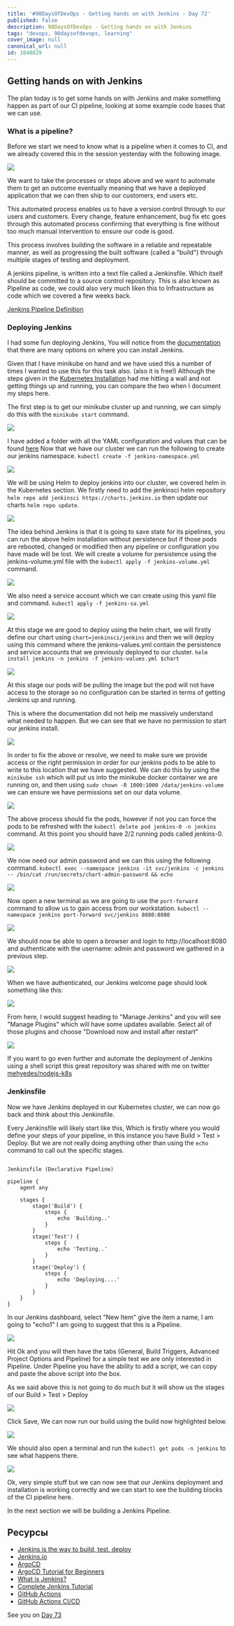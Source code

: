 ```yaml
---
title: '#90DaysOfDevOps - Getting hands on with Jenkins - Day 72'
published: false
description: 90DaysOfDevOps - Getting hands on with Jenkins
tags: "devops, 90daysofdevops, learning"
cover_image: null
canonical_url: null
id: 1048829
---
```

## Getting hands on with Jenkins 

The plan today is to get some hands on with Jenkins and make something happen as part of our CI pipeline, looking at some example code bases that we can use. 

### What is a pipeline? 

Before we start we need to know what is a pipeline when it comes to CI, and we already covered this in the session yesterday with the following image. 

![](../images/Day71_CICD4.png?v1)

We want to take the processes or steps above and we want to automate them to get an outcome eventually meaning that we have a deployed application that we can then ship to our customers, end users etc. 

This automated process enables us to have a version control through to our users and customers. Every change, feature enhancement, bug fix etc goes through this automated process confirming that everything is fine without too much manual intervention to ensure our code is good. 

This process involves building the software in a reliable and repeatable manner, as well as progressing the built software (called a "build") through multiple stages of testing and deployment.

A jenkins pipeline, is written into a text file called a Jenkinsfile. Which itself should be committed to a source control repository. This is also known as Pipeline as code, we could also very much liken this to Infrastructure as code which we covered a few weeks back. 

[Jenkins Pipeline Definition](https://www.jenkins.io/doc/book/pipeline/#ji-toolbar) 

### Deploying Jenkins 

I had some fun deploying Jenkins, You will notice from the [documentation](https://www.jenkins.io/doc/book/installing/) that there are many options on where you can install Jenkins. 

Given that I have minikube on hand and we have used this a number of times I wanted to use this for this task also. (also it is free!) Although the steps given in the  [Kubernetes Installation](https://www.jenkins.io/doc/book/installing/kubernetes/) had me hitting a wall and not getting things up and running, you can compare the two when I document my steps here. 

The first step is to get our minikube cluster up and running, we can simply do this with the `minikube start` command. 

![](../images/Day72_CICD1.png?v1)

I have added a folder with all the YAML configuration and values that can be found [here](../days/CICD/Jenkins) Now that we have our cluster we can run the following to create our jenkins namespace. `kubectl create -f jenkins-namespace.yml`

![](../images/Day72_CICD2.png?v1)

We will be using Helm to deploy jenkins into our cluster, we covered helm in the Kubernetes section. We firstly need to add the jenkinsci helm repository `helm repo add jenkinsci https://charts.jenkins.io` then update our charts `helm repo update`. 

![](../images/Day72_CICD3.png?v1)

The idea behind Jenkins is that it is going to save state for its pipelines, you can run the above helm installation without persistence but if those pods are rebooted, changed or modified then any pipeline or configuration you have made will be lost. We will create a volume for persistence using the jenkins-volume.yml file with the `kubectl apply -f jenkins-volume.yml` command. 

![](../images/Day72_CICD4.png?v1)

We also need a service account which we can create using this yaml file and command. `kubectl apply -f jenkins-sa.yml` 

![](../images/Day72_CICD5.png?v1)

At this stage we are good to deploy using the helm chart, we will firstly define our chart using `chart=jenkinsci/jenkins` and then we will deploy using this command where the jenkins-values.yml contain the persistence and service accounts that we previously deployed to our cluster. `helm install jenkins -n jenkins -f jenkins-values.yml $chart`

![](../images/Day72_CICD6.png?v1)

At this stage our pods will be pulling the image but the pod will not have access to the storage so no configuration can be started in terms of getting Jenkins up and running. 

This is where the documentation did not help me massively understand what needed to happen. But we can see that we have no permission to start our jenkins install. 

![](../images/Day72_CICD7.png?v1)

In order to fix the above or resolve, we need to make sure we provide access or the right permission in order for our jenkins pods to be able to write to this location that we have suggested. We can do this by using the `minikube ssh` which will put us into the minikube docker container we are running on, and then using `sudo chown -R 1000:1000 /data/jenkins-volume` we can ensure we have permissions set on our data volume. 

![](../images/Day72_CICD8.png?v1)

The above process should fix the pods, however if not you can force the pods to be refreshed with the  `kubectl delete pod jenkins-0 -n jenkins` command. At this point you should have 2/2 running pods called jenkins-0. 

![](../images/Day72_CICD9.png?v1)

We now need our admin password and we can this using the following command. `kubectl exec --namespace jenkins -it svc/jenkins -c jenkins -- /bin/cat /run/secrets/chart-admin-password && echo`

![](../images/Day72_CICD10.png?v1)

Now open a new terminal as we are going to use the `port-forward` command to allow us to gain access from our workstation. `kubectl --namespace jenkins port-forward svc/jenkins 8080:8080`

![](../images/Day72_CICD11.png?v1)

We should now be able to open a browser and login to http://localhost:8080 and authenticate with the username: admin and password we gathered in a previous step. 

![](../images/Day72_CICD12.png?v1)

When we have authenticated, our Jenkins welcome page should look something like this: 

![](../images/Day72_CICD13.png?v1)

From here, I would suggest heading to "Manage Jenkins" and you will see "Manage Plugins" which will have some updates available. Select all of those plugins and choose "Download now and install after restart" 

![](../images/Day72_CICD14.png?v1)

If you want to go even further and automate the deployment of Jenkins using a shell script this great repository was shared with me on twitter [mehyedes/nodejs-k8s](https://github.com/mehyedes/nodejs-k8s/blob/main/docs/automated-setup)


### Jenkinsfile 
Now we have Jenkins deployed in our Kubernetes cluster, we can now go back and think about this Jenkinsfile. 

Every Jenkinsfile will likely start like this, Which is firstly where you would define your steps of your pipeline, in this instance you have Build > Test > Deploy. But we are not really doing anything other than using the `echo` command to call out the specific stages. 

```

Jenkinsfile (Declarative Pipeline)

pipeline {
    agent any

    stages {
        stage('Build') {
            steps {
                echo 'Building..'
            }
        }
        stage('Test') {
            steps {
                echo 'Testing..'
            }
        }
        stage('Deploy') {
            steps {
                echo 'Deploying....'
            }
        }
    }
}

```
In our Jenkins dashboard, select "New Item" give the item a name, I am going to "echo1" I am going to suggest that this is a Pipeline. 

![](../images/Day72_CICD15.png?v1)

Hit Ok and you will then have the tabs (General, Build Triggers, Advanced Project Options and Pipeline) for a simple test we are only interested in Pipeline. Under Pipeline you have the ability to add a script, we can copy and paste the above script into the box. 

As we said above this is not going to do much but it will show us the stages of our Build > Test > Deploy

![](../images/Day72_CICD16.png?v1)

Click Save, We can now run our build using the build now highlighted below. 

![](../images/Day72_CICD17.png?v1)

We should also open a terminal and run the `kubectl get pods -n jenkins` to see what happens there. 

![](../images/Day72_CICD18.png?v1)

Ok, very simple stuff but we can now see that our Jenkins deployment and installation is working correctly and we can start to see the building blocks of the CI pipeline here. 

In the next section we will be building a Jenkins Pipeline. 

## Ресурсы

- [Jenkins is the way to build, test, deploy](https://youtu.be/_MXtbjwsz3A)
- [Jenkins.io](https://www.jenkins.io/)
- [ArgoCD](https://argo-cd.readthedocs.io/en/stable/)
- [ArgoCD Tutorial for Beginners](https://www.youtube.com/watch?v=MeU5_k9ssrs)
- [What is Jenkins?](https://www.youtube.com/watch?v=LFDrDnKPOTg)
- [Complete Jenkins Tutorial](https://www.youtube.com/watch?v=nCKxl7Q_20I&t=3s)
- [GitHub Actions](https://www.youtube.com/watch?v=R8_veQiYBjI)
- [GitHub Actions CI/CD](https://www.youtube.com/watch?v=mFFXuXjVgkU)

See you on [Day 73](../day73)
